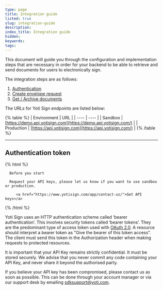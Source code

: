 ```yaml
---
type: page
title: Integration guide
listed: true
slug: integration-guide
description: 
index_title: Integration guide
hidden: 
keywords: 
tags: 
---
```


This document will guide you through the configuration and implementation steps that are necessary in order for your backend to be able to retrieve and send documents for users to electronically sign.

The integration steps are as follows:

1. [Authentication](https://developers.yoti.com/yoti-sign/integration-guide#authentication-token)
2. [Create envelope request](https://developers.yoti.com/yoti-sign/create-an-envelope-request)
3. [Get / Archive documents](https://developers.yoti.com/yoti-sign/get-documents)

The URLs for Yoti Sign endpoints are listed below:

{% table %}
| Environment | URL | 
| ---- | ---- | 
| Sandbox | [https://demo.api.yotisign.com](https://demo.api.yotisign.com/) | 
| Production | [https://api.yotisign.com](https://api.yotisign.com/) | 
{% /table %}

---

## Authentication token

{% html %}
<div class="alert-BYS">

   <div class="alert-title" id="BYS">

      Before you start

   </div>

   <div class="alert-text" >

      Request your API keys, please let us know if you want to use sandbox or production. 

   </div>

   <div class="alert-links"> 

         <a href="https://www.yotisign.com/app/contact-us/">Get API keys</a>

   </div>

</div>
{% /html %}

Yoti Sign uses an HTTP authentication scheme called ‘bearer authentication’. This involves security tokens called ‘bearer tokens’. They are the predominant type of access token used with [OAuth 2.0](https://oauth.net/2/). A resource should interpret a bearer token as "Give the bearer of this token access". The client must send this token in the Authorization header when making requests to protected resources.

It is important that your API Key remains strictly confidential. It must be stored securely. We advise that you never commit any code containing your API Key, and never share it beyond the authorised party.

If you believe your API key has been compromised, please contact us as soon as possible. This can be done through your account manager or via our support desk by emailing [sdksupport@yoti.com](mailto:sdksupport@yoti.com).